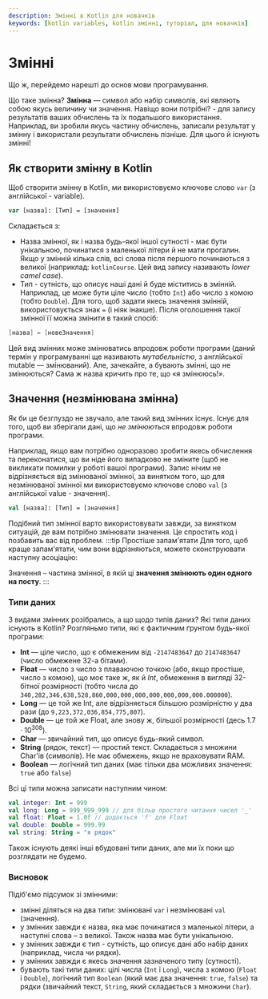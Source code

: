 ```yaml
---
description: Змінні в Kotlin для новачків
keywords: [kotlin variables, kotlin змінні, туторіал, для новачків]
---
```

# Змінні
Що ж, перейдемо нарешті до основ мови програмування.

Що таке змінна? **Змінна** — символ або набір символів, які являють собою якусь величину чи значення.
Навіщо вони потрібні? - для запису результатів ваших обчислень та їх подальшого використання.
Наприклад, ви зробили якусь частину обчислень, записали результат у змінну і використали результати обчислень пізніше. 
Для цього й існують змінні!
## Як створити змінну в Kotlin
Щоб створити змінну в Kotlin, ми використовуємо ключове слово `var` (з англійської - variable).
```kotlin
var [назва]: [Тип] = [значення] 
```
Складається з:
* Назва змінної, як і назва будь-якої іншої сутності - має бути унікальною, починатися з маленької літери й не мати прогалин. 
Якщо у змінній кілька слів, всі слова після першого починаються з великої (наприклад: `kotlinCourse`. Цей вид запису називають *lower camel case*).
* Тип - сутність, що описує наші дані й буде міститись в змінній. Наприклад, це може бути ціле число (тобто `Int`) або число з комою (тобто `Double`).
  Для того, щоб задати якесь значення змінній, використовується знак `=` (і ніяк інакше).
  Після оголошення такої змінної її можна змінити в такий спосіб:
```kotlin
[назва] = [новеЗначення]
```
Цей вид змінних може змінюватись впродовж роботи програми (даний термін у програмуванні ще називають *мутабельністю*, з англійської mutable — змінюваний).
Але, зачекайте, а бувають змінні, що не змінюються? Сама ж назва кричить про те, що «я змінююсь!».
## Значення (незмінювана змінна)
Як би це безглуздо не звучало, але такий вид змінних існує. 
Існує для того, щоб ви зберігали дані, що *не змінюються* впродовж роботи програми.

Наприклад, якщо вам потрібно одноразово зробити якесь обчислення та переконатися, що ви ніде його випадково не зміните (щоб не викликати помилки у роботі вашої програми).
Запис нічим не відрізняється від змінюваної змінної, за винятком того, що для незмінюваної змінної ми використовуємо ключове слово `val` (з англійської value - значення).
```kotlin
val [назва]: [Тип] = [значення]
```
Подібний тип змінної варто використовувати завжди, за винятком ситуацій, де вам потрібно змінювати значення. Це спростить код і позбавить вас від проблем.
:::tip Простіше запам'ятати
Для того, щоб краще запам'ятати, чим вони відрізняються, можете сконструювати наступну асоціацію:

Значення – частина змінної, в якій ці **значення змінюють один одного на посту**.
:::
### Типи даних
З видами змінних розібрались, а що щодо типів даних? Які типи даних існують в Kotlin? Розгляньмо типи, які є фактичним ґрунтом будь-якої програми:
- **Int** — ціле число, що є обмеженим від  `-2147483647` до `2147483647` (число обмежене 32-а бітами).
- **Float** — число з число з плаваючою точкою (або, якщо простіше,  число з комою), що моє таке ж, як й *Int*, обмеження в вигляді 32-бітної розмірності (тобто числа до `340,282,346,638,528,860,000,000,000,000,000,000,000.000000`).
- **Long** — це той же Int, але відрізняється більшою розмірністю у два рази (до `9,223,372,036,854,775,807`).
- **Double** — це той же Float, але знову ж, більшої розмірності (десь $1.7 \cdot 10^{308}$).
- **Char** — звичайний тип, що описує будь-який символ.
- **String** (рядок, текст) — простий текст. Складається з множини Char'ів (символів). Не має обмежень, якщо не враховувати RAM.
- **Boolean** — логічний тип даних (має тільки два можливих значення: `true` або `false`)

Всі ці типи можна записати наступним чином:
```kotlin
val integer: Int = 999
val long: Long = 999_999_999 // для більш простого читання чисел '_'
val float: Float = 1.0f // додається 'f' для Float 
val double: Double = 999.99
val string: String = "я рядок"
```
Також існують деякі інші вбудовані типи даних, але ми їх поки що розглядати не будемо.
### Висновок
Підіб'ємо підсумок зі змінними:
- змінні діляться на два типи: змінювані `var` і незмінювані `val` (значення).
- у змінних завжди є назва, яка має починатися з маленької літери, а наступні слова – з великої. Також назва має бути унікальною.
- у змінних завжди є тип - сутність, що описує дані або набір даних (наприклад, числа чи рядки).
- у змінних завжди є якесь значення зазначеного типу (сутності).
- бувають такі типи даних: цілі числа (`Int` і `Long`), числа з комою (`Float` і `Double`), логічний тип `Boolean` 
(який має два значення: `true`, `false`) та рядки (звичайний текст, `String`, який складається з множини `Char`).